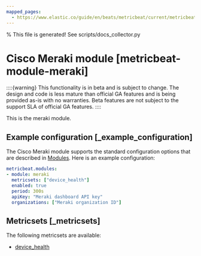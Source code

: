 ```yaml
---
mapped_pages:
  - https://www.elastic.co/guide/en/beats/metricbeat/current/metricbeat-module-meraki.html
---
```


% This file is generated! See scripts/docs_collector.py

# Cisco Meraki module [metricbeat-module-meraki]

::::{warning}
This functionality is in beta and is subject to change. The design and code is less mature than official GA features and is being provided as-is with no warranties. Beta features are not subject to the support SLA of official GA features.
::::


This is the meraki module.


## Example configuration [_example_configuration]

The Cisco Meraki module supports the standard configuration options that are described in [Modules](/reference/metricbeat/configuration-metricbeat.md). Here is an example configuration:

```yaml
metricbeat.modules:
- module: meraki
  metricsets: ["device_health"]
  enabled: true
  period: 300s
  apiKey: "Meraki dashboard API key"
  organizations: ["Meraki organization ID"]
```


## Metricsets [_metricsets]

The following metricsets are available:

* [device_health](/reference/metricbeat/metricbeat-metricset-meraki-device_health.md)
